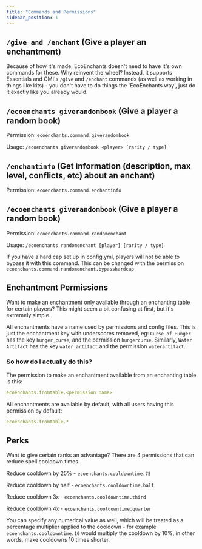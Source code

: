 ```yaml
---
title: "Commands and Permissions"
sidebar_position: 1
---
```


## `/give and /enchant` (Give a player an enchantment)

Because of how it's made, EcoEnchants doesn't need to have it's own commands for these. Why reinvent the wheel? Instead, it supports Essentials and CMI's `/give` and `/enchant` commands (as well as working in things like kits) - you don't have to do things the 'EcoEnchants way', just do it exactly like you already would.

## `/ecoenchants giverandombook` (Give a player a random book)
Permission: `ecoenchants.command.giverandombook`

Usage: `/ecoenchants giverandombook <player> [rarity / type]`

## `/enchantinfo` (Get information (description, max level, conflicts, etc) about an enchant)
Permission: `ecoenchants.command.enchantinfo`

## `/ecoenchants giverandombook` (Give a player a random book)
Permission: `ecoenchants.command.randomenchant`

Usage: `/ecoenchants randomenchant [player] [rarity / type]`

If you have a hard cap set up in config.yml, players will not be able to bypass it with this command. This can be changed with the permission `ecoenchants.command.randomenchant.bypasshardcap`

## Enchantment Permissions

Want to make an enchantment only available through an enchanting table for certain players? This might seem a bit confusing at first, but it's extremely simple.

All enchantments have a name used by permissions and config files. This is just the enchantment key with underscores removed, eg: `Curse of Hunger` has the key `hunger_curse`, and the permission `hungercurse`. Similarly, `Water Artifact` has the key `water_artifact` and the permission `waterartifact`. 

### So how do I actually do this?

The permission to make an enchantment available from an enchanting table is this:

```yaml
ecoenchants.fromtable.<permission name>
```

All enchantments are available by default, with all users having this permission by default:

```yaml
ecoenchants.fromtable.*
```

## Perks

Want to give certain ranks an advantage? There are 4 permissions that can reduce spell cooldown times.

Reduce cooldown by 25% - `ecoenchants.cooldowntime.75`

Reduce cooldown by half - `ecoenchants.cooldowntime.half`

Reduce cooldown 3x - `ecoenchants.cooldowntime.third`

Reduce cooldown 4x - `ecoenchants.cooldowntime.quarter`

You can specify any numerical value as well, which will be treated as a percentage multiplier applied to the cooldown - for example `ecoenchants.cooldowntime.10` would multiply the cooldown by 10%, in other words, make cooldowns 10 times shorter.